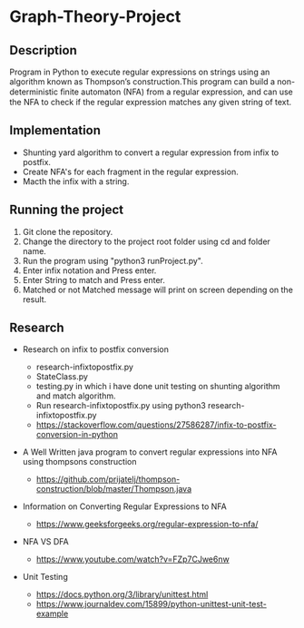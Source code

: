 # Graph-Theory-Project
## Description
Program in Python to execute regular expressions on strings using an algorithm known as Thompson’s construction.This program can build a non-deterministic ﬁnite automaton (NFA) from a regular expression, and can use the NFA to check if the regular expression matches any given string of text.
## Implementation
* Shunting yard algorithm to convert a regular expression from infix to postfix.
* Create NFA's for each fragment in the regular expression.
* Macth the infix with a string.
## Running the project
1. Git clone the repository.
2. Change the directory to the project root folder using cd and folder name.
3. Run the program using "python3 runProject.py".
4. Enter infix notation and Press enter.
5. Enter String to match and Press enter.
6. Matched or not Matched message will print on screen depending on the result.
## Research
* Research on infix to postfix conversion
  * research-infixtopostfix.py
  * StateClass.py 
  * testing.py in which i have done unit testing on shunting algorithm and match algorithm.
  * Run research-infixtopostfix.py using python3 research-infixtopostfix.py
  * https://stackoverflow.com/questions/27586287/infix-to-postfix-conversion-in-python

* A Well Written java program to convert regular expressions into NFA using thompsons construction
  * https://github.com/prijatelj/thompson-construction/blob/master/Thompson.java

* Information on Converting Regular Expressions to NFA
  * https://www.geeksforgeeks.org/regular-expression-to-nfa/

* NFA VS DFA
  * https://www.youtube.com/watch?v=FZp7CJwe6nw
* Unit Testing
  * https://docs.python.org/3/library/unittest.html
  * https://www.journaldev.com/15899/python-unittest-unit-test-example
